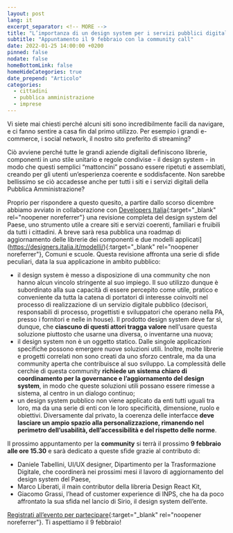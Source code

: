 ```yaml
---
layout: post
lang: it
excerpt_separator: <!-- MORE -->
title: "L’importanza di un design system per i servizi pubblici digitali"
subtitle: "Appuntamento il 9 febbraio con la community call"
date: 2022-01-25 14:00:00 +0200
pinned: false
nodate: false
homeBottomLink: false
homeHideCategories: true
date_prepend: "Articolo"
categories:
  - cittadini
  - pubblica amministrazione
  - imprese
---
```


<!-- MORE -->
Vi siete mai chiesti perché alcuni siti sono incredibilmente facili da navigare, e ci fanno sentire a casa fin dal primo utilizzo. Per esempio i grandi e-commerce, i social network, il nostro sito preferito di streaming?

Ciò avviene perché tutte le grandi aziende digitali definiscono librerie,  componenti in uno stile unitario e regole condivise - il design system -  in modo che questi semplici “mattoncini” possano essere ripetuti e assemblati, creando per gli utenti un’esperienza coerente e soddisfacente. Non sarebbe bellissimo se ciò accadesse anche per tutti i siti e i servizi digitali della Pubblica Amministrazione?

Proprio per rispondere a questo quesito, a partire dallo scorso dicembre abbiamo avviato in collaborazione con [Developers Italia](https://developers.italia.it/){:target="_blank" rel="noopener noreferrer"} una revisione completa del design system del Paese, uno strumento utile a  creare siti e servizi coerenti, familiari e fruibili da tutti i cittadini. A breve sarà resa pubblica una roadmap di aggiornamento delle librerie dei componenti e due modelli applicati](https://designers.italia.it/modelli/){:target="_blank" rel="noopener noreferrer"}, Comuni e scuole. Questa revisione affronta una serie di sfide peculiari, data la sua applicazione in ambito pubblico:

* il design system è messo a disposizione di una community che non hanno alcun vincolo stringente al suo impiego. Il suo utilizzo dunque è subordinato alla sua capacità di essere percepito come utile, pratico e conveniente da tutta la catena di portatori di interesse coinvolti nel processo di realizzazione di un servizio digitale pubblico (decisori, responsabili di processo, progettisti e sviluppatori che operano nella PA, presso i fornitori e nelle in house). Il prodotto design system deve far sì, dunque, che **ciascuno di questi attori tragga valore** nell’usare questa soluzione piuttosto che usarne una diversa, o inventarne una nuova;
* il design system non è un oggetto statico. Dalle singole applicazioni specifiche possono emergere nuove soluzioni utili. Inoltre, molte librerie e progetti correlati non sono creati da uno sforzo centrale, ma da una community aperta che contribuisce al suo sviluppo. La complessità delle cerchie di questa community **richiede un sistema chiaro di coordinamento per la governance e l’aggiornamento del design system**, in modo che queste soluzioni utili possano essere rimesse a sistema, al centro in un dialogo continuo;
* un design system pubblico non viene applicato da enti tutti uguali tra loro, ma da una serie di enti con le loro specificità, dimensione, ruolo e obiettivi. Diversamente dal privato, la coerenza delle interfacce **deve lasciare un ampio spazio alla personalizzazione, rimanendo nel perimetro dell’usabilità, dell’accessibilità e del rispetto delle norme**.

Il prossimo appuntamento per la **community** si terrà il prossimo **9 febbraio  alle ore 15.30** e sarà dedicato a queste sfide grazie al contributo di: 
* Daniele Tabellini, UI/UX designer, Dipartimento per la Trasformazione Digitale, che coordinerà nei prossimi mesi il lavoro di aggiornamento del design system del Paese,
* Marco Liberati, il main contributor della libreria Design React Kit, 
* Giacomo Grassi, l’head of customer experience di INPS, che ha da poco affrontato la sua sfida nel lancio di Sirio, il design system dell’ente.
 
[Registrati all’evento per partecipare](https://mobilizon.it/events/f4ac7468-41fd-473a-99a2-5219f637c62f){:target="_blank" rel="noopener noreferrer"}. Ti aspettiamo il 9 febbraio!
